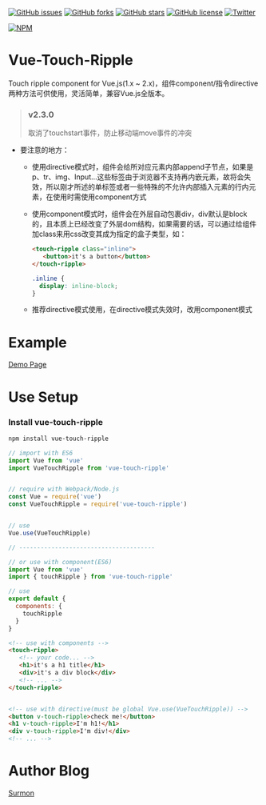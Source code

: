 [![GitHub issues](https://img.shields.io/github/issues/surmon-china/vue-touch-ripple.svg?style=flat-square)](https://github.com/surmon-china/vue-touch-ripple/issues)
[![GitHub forks](https://img.shields.io/github/forks/surmon-china/vue-touch-ripple.svg?style=flat-square)](https://github.com/surmon-china/vue-touch-ripple/network)
[![GitHub stars](https://img.shields.io/github/stars/surmon-china/vue-touch-ripple.svg?style=flat-square)](https://github.com/surmon-china/vue-touch-ripple/stargazers)
[![GitHub license](https://img.shields.io/badge/license-MIT-blue.svg?style=flat-square)](https://raw.githubusercontent.com/surmon-china/vue-touch-ripple/master/LICENSE)
[![Twitter](https://img.shields.io/twitter/url/https/github.com/surmon-china/vue-touch-ripple.svg?style=social?style=flat-square)](https://twitter.com/intent/tweet?text=Wow:&url=%5Bobject%20Object%5D)

[![NPM](https://nodei.co/npm/vue-touch-ripple.png?downloads=true&downloadRank=true&stars=true)](https://nodei.co/npm/vue-touch-ripple/)


# Vue-Touch-Ripple
Touch ripple component for Vue.js(1.x ~ 2.x)，组件component/指令directive两种方法可供使用，灵活简单，兼容Vue.js全版本。

> ### v2.3.0
> 取消了touchstart事件，防止移动端move事件的冲突

- 要注意的地方：

  * 使用directive模式时，组件会给所对应元素内部append子节点，如果是p、tr、img、Input...这些标签由于浏览器不支持再内嵌元素，故将会失效，所以刚才所述的单标签或者一些特殊的不允许内部插入元素的行内元素，在使用时需使用component方式

  * 使用component模式时，组件会在外层自动包裹div，div默认是block的，且本质上已经改变了外层dom结构，如果需要的话，可以通过给组件加class来用css改变其成为指定的盒子类型，如：

    ``` html
    <touch-ripple class="inline">
       <button>it's a button</button>
    </touch-ripple>
    ```

    ``` css
    .inline {
      display: inline-block;
    }
    ```

  * 推荐directive模式使用，在directive模式失效时，改用component模式


# Example
[Demo Page](https://surmon-china.github.io/vue-touch-ripple/)


# Use Setup


### Install vue-touch-ripple

``` bash
npm install vue-touch-ripple
```

``` javascript
// import with ES6
import Vue from 'vue'
import VueTouchRipple from 'vue-touch-ripple'


// require with Webpack/Node.js
const Vue = require('vue')
const VueTouchRipple = require('vue-touch-ripple')


// use
Vue.use(VueTouchRipple)

// --------------------------------------

// or use with component(ES6)
import Vue from 'vue'
import { touchRipple } from 'vue-touch-ripple'

// use
export default {
  components: {
    touchRipple
  }
}
```

``` html
<!-- use with components -->
<touch-ripple>
   <!-- your code... -->
   <h1>it's a h1 title</h1>
   <div>it's a div block</div>
   <!-- ... -->
</touch-ripple>


<!-- use with directive(must be global Vue.use(VueTouchRipple)) -->
<button v-touch-ripple>check me!</button>
<h1 v-touch-ripple>I'm h1!</h1>
<div v-touch-ripple>I'm div!</div>
<!-- ... -->
```


# Author Blog
[Surmon](http://surmon.me)
